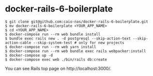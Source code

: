 # docker-rails-6-boilerplate

```
$ git clone git@github.com:caio-nas/docker-rails-6-boilerplate.git
$ mv docker-rails-6-boilerplate <YOUR_APP_NAME>
$ cd <YOUR_APP_NAME>
$ docker-compose run --rm web bundle install
$ bundle exec rails new . -d postgresql --skip-action-text --skip-action-cable --skip-system-test # only for new projects
$ docker-compose run --rm web yarn install
$ docker-compose run --rm web bundle exec rails webpacker:install
$ docker-compose up -d
$ docker-compose exec web ./bin/rails db:create
```

You can see Rails top page on http://localhost:3000/.
